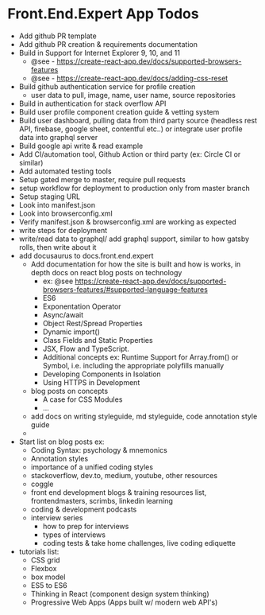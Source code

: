 # Front.End.Expert App Todos

  - Add github PR template
  - Add github PR creation & requirements documentation
  - Build in Support for Internet Explorer 9, 10, and 11
    - @see - https://create-react-app.dev/docs/supported-browsers-features
    - @see - https://create-react-app.dev/docs/adding-css-reset
  - Build github authentication service for profile creation
    - user data to pull, image, name, user name, source repositories
  - Build in authentication for stack overflow API
  - Build user profile component creation guide & vetting system
  - Build user dashboard, pulling data from third party source (headless rest API, firebase, google sheet, contentful etc..) or integrate user profile data into graphql server
  - Build google api write & read example
  - Add CI/automation tool, Github Action or third party (ex: Circle CI or similar)
  - Add automated testing tools
  - Setup gated merge to master, require pull requests
  - setup workflow for deployment to production only from master branch
  - Setup staging URL
  - Look into manifest.json
  - Look into browserconfig.xml
  - Verify manifest.json & browserconfig.xml are working as expected
  - write steps for deployment
  - write/read data to graphql/ add graphql support, similar to how gatsby rolls, then write about it
  - add docusaurus to docs.front.end.expert
    - Add documentation for how the site is built and how is works, in depth docs on react blog posts on technology
      - ex: @see https://create-react-app.dev/docs/supported-browsers-features/#supported-language-features
      - ES6
      - Exponentation Operator
      - Async/await
      - Object Rest/Spread Properties
      - Dynamic import()
      - Class Fields and Static Properties
      - JSX, Flow and TypeScript.
      - Additional concepts ex: Runtime Support for Array.from() or Symbol, i.e. including the appropriate polyfills manually
      - Developing Components in Isolation
      - Using HTTPS in Development
    - blog posts on concepts
      - A case for CSS Modules
      - ...
    - add docs on writing styleguide, md styleguide, code annotation style guide
    - 
  - Start list on blog posts ex:
    - Coding Syntax: psychology & mnemonics
    - Annotation styles
    - importance of a unified coding styles
    - stackoverflow, dev.to, medium, youtube, other resources
    - coggle
    - front end development blogs & training resources list, frontendmasters, scrimbs, linkedin learning
    - coding & development podcasts
    - interview series
      - how to prep for interviews
      - types of interviews
      - coding tests & take home challenges, live coding ediquette
  - tutorials list:
    - CSS grid
    - Flexbox
    - box model
    - ES5 to ES6
    - Thinking in React (component design system thinking)
    - Progressive Web Apps (Apps built w/ modern web API's)


   